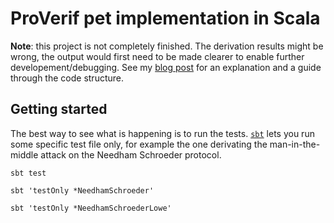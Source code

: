 # ProVerif pet implementation in Scala

**Note**: this project is not completely finished. 
The derivation results might be wrong, the output would first need to be made clearer to enable further developement/debugging. 
See my [blog post](TODO) for an explanation and a guide through the code structure.

## Getting started

The best way to see what is happening is to run the tests.
[`sbt`](https://www.scala-sbt.org/) lets you run some specific test file only, for example the one derivating the man-in-the-middle attack on the Needham Schroeder protocol.

`sbt test`

`sbt 'testOnly *NeedhamSchroeder'`

`sbt 'testOnly *NeedhamSchroederLowe'`
